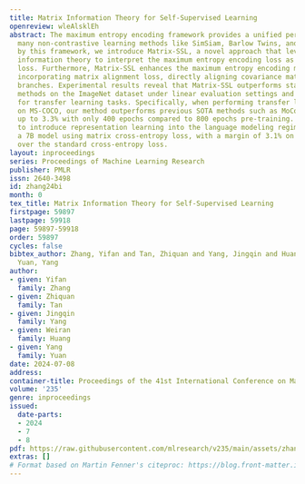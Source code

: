 ```yaml
---
title: Matrix Information Theory for Self-Supervised Learning
openreview: wleAlsklEh
abstract: The maximum entropy encoding framework provides a unified perspective for
  many non-contrastive learning methods like SimSiam, Barlow Twins, and MEC. Inspired
  by this framework, we introduce Matrix-SSL, a novel approach that leverages matrix
  information theory to interpret the maximum entropy encoding loss as matrix uniformity
  loss. Furthermore, Matrix-SSL enhances the maximum entropy encoding method by seamlessly
  incorporating matrix alignment loss, directly aligning covariance matrices in different
  branches. Experimental results reveal that Matrix-SSL outperforms state-of-the-art
  methods on the ImageNet dataset under linear evaluation settings and on MS-COCO
  for transfer learning tasks. Specifically, when performing transfer learning tasks
  on MS-COCO, our method outperforms previous SOTA methods such as MoCo v2 and BYOL
  up to 3.3% with only 400 epochs compared to 800 epochs pre-training. We also try
  to introduce representation learning into the language modeling regime by fine-tuning
  a 7B model using matrix cross-entropy loss, with a margin of 3.1% on the GSM8K dataset
  over the standard cross-entropy loss.
layout: inproceedings
series: Proceedings of Machine Learning Research
publisher: PMLR
issn: 2640-3498
id: zhang24bi
month: 0
tex_title: Matrix Information Theory for Self-Supervised Learning
firstpage: 59897
lastpage: 59918
page: 59897-59918
order: 59897
cycles: false
bibtex_author: Zhang, Yifan and Tan, Zhiquan and Yang, Jingqin and Huang, Weiran and
  Yuan, Yang
author:
- given: Yifan
  family: Zhang
- given: Zhiquan
  family: Tan
- given: Jingqin
  family: Yang
- given: Weiran
  family: Huang
- given: Yang
  family: Yuan
date: 2024-07-08
address:
container-title: Proceedings of the 41st International Conference on Machine Learning
volume: '235'
genre: inproceedings
issued:
  date-parts:
  - 2024
  - 7
  - 8
pdf: https://raw.githubusercontent.com/mlresearch/v235/main/assets/zhang24bi/zhang24bi.pdf
extras: []
# Format based on Martin Fenner's citeproc: https://blog.front-matter.io/posts/citeproc-yaml-for-bibliographies/
---
```


